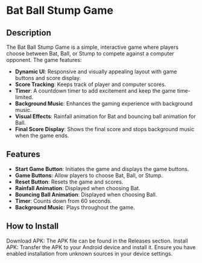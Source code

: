 # Bat Ball Stump Game

## Description

The Bat Ball Stump Game is a simple, interactive game where players choose between Bat, Ball, or Stump to compete against a computer opponent. The game features:

- **Dynamic UI**: Responsive and visually appealing layout with game buttons and score display.
- **Score Tracking**: Keeps track of player and computer scores.
- **Timer**: A countdown timer to add excitement and keep the game time-limited.
- **Background Music**: Enhances the gaming experience with background music.
- **Visual Effects**: Rainfall animation for Bat and bouncing ball animation for Ball.
- **Final Score Display**: Shows the final score and stops background music when the game ends.

## Features

- **Start Game Button**: Initiates the game and displays the game buttons.
- **Game Buttons**: Allow players to choose Bat, Ball, or Stump.
- **Reset Button**: Resets the game and scores.
- **Rainfall Animation**: Displayed when choosing Bat.
- **Bouncing Ball Animation**: Displayed when choosing Ball.
- **Timer**: Counts down from 60 seconds.
- **Background Music**: Plays throughout the game.

## How to Install

Download APK: The APK file can be found in the Releases section.
Install APK: Transfer the APK to your Android device and install it. Ensure you have enabled installation from unknown sources in your device settings.

